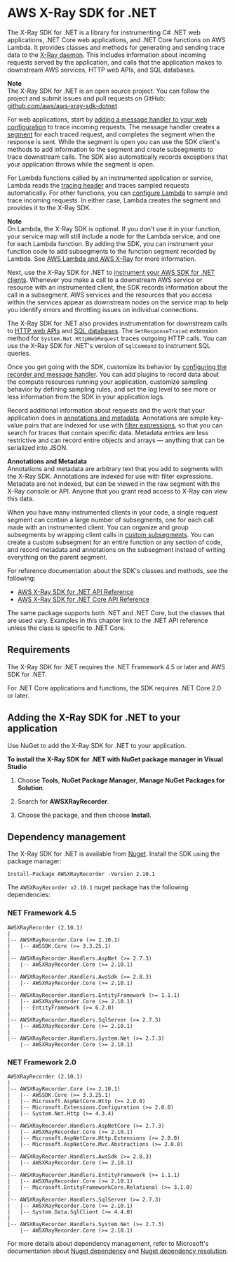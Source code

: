 # AWS X\-Ray SDK for \.NET<a name="xray-sdk-dotnet"></a>

The X\-Ray SDK for \.NET is a library for instrumenting C\# \.NET web applications, \.NET Core web applications, and \.NET Core functions on AWS Lambda\. It provides classes and methods for generating and sending trace data to the [X\-Ray daemon](xray-daemon.md)\. This includes information about incoming requests served by the application, and calls that the application makes to downstream AWS services, HTTP web APIs, and SQL databases\.

**Note**  
The X\-Ray SDK for \.NET is an open source project\. You can follow the project and submit issues and pull requests on GitHub: [github\.com/aws/aws\-xray\-sdk\-dotnet](https://github.com/aws/aws-xray-sdk-dotnet)

For web applications, start by [adding a message handler to your web configuration](xray-sdk-dotnet-messagehandler.md) to trace incoming requests\. The message handler creates a [segment](xray-concepts.md#xray-concepts-segments) for each traced request, and completes the segment when the response is sent\. While the segment is open you can use the SDK client's methods to add information to the segment and create subsegments to trace downstream calls\. The SDK also automatically records exceptions that your application throws while the segment is open\.

For Lambda functions called by an instrumented application or service, Lambda reads the [tracing header](xray-concepts.md#xray-concepts-tracingheader) and traces sampled requests automatically\. For other functions, you can [configure Lambda](xray-services-lambda.md) to sample and trace incoming requests\. In either case, Lambda creates the segment and provides it to the X\-Ray SDK\.

**Note**  
On Lambda, the X\-Ray SDK is optional\. If you don't use it in your function, your service map will still include a node for the Lambda service, and one for each Lambda function\. By adding the SDK, you can instrument your function code to add subsegments to the function segment recorded by Lambda\. See [AWS Lambda and AWS X\-Ray](xray-services-lambda.md) for more information\.

Next, use the X\-Ray SDK for \.NET to [instrument your AWS SDK for \.NET clients](xray-sdk-dotnet-sdkclients.md)\. Whenever you make a call to a downstream AWS service or resource with an instrumented client, the SDK records information about the call in a subsegment\. AWS services and the resources that you access within the services appear as downstream nodes on the service map to help you identify errors and throttling issues on individual connections\.

The X\-Ray SDK for \.NET also provides instrumentation for downstream calls to [HTTP web APIs](xray-sdk-dotnet-httpclients.md) and [SQL databases](xray-sdk-dotnet-sqlqueries.md)\. The `GetResponseTraced` extension method for `System.Net.HttpWebRequest` traces outgoing HTTP calls\. You can use the X\-Ray SDK for \.NET's version of `SqlCommand` to instrument SQL queries\.

Once you get going with the SDK, customize its behavior by [configuring the recorder and message handler](xray-sdk-dotnet-configuration.md)\. You can add plugins to record data about the compute resources running your application, customize sampling behavior by defining sampling rules, and set the log level to see more or less information from the SDK in your application logs\.

Record additional information about requests and the work that your application does in [annotations and metadata](xray-sdk-dotnet-segment.md)\. Annotations are simple key\-value pairs that are indexed for use with [filter expressions](xray-console-filters.md), so that you can search for traces that contain specific data\. Metadata entries are less restrictive and can record entire objects and arrays — anything that can be serialized into JSON\.

**Annotations and Metadata**  
Annotations and metadata are arbitrary text that you add to segments with the X\-Ray SDK\. Annotations are indexed for use with filter expressions\. Metadata are not indexed, but can be viewed in the raw segment with the X\-Ray console or API\. Anyone that you grant read access to X\-Ray can view this data\.

When you have many instrumented clients in your code, a single request segment can contain a large number of subsegments, one for each call made with an instrumented client\. You can organize and group subsegments by wrapping client calls in [custom subsegments](xray-sdk-dotnet-subsegments.md)\. You can create a custom subsegment for an entire function or any section of code, and record metadata and annotations on the subsegment instead of writing everything on the parent segment\.

For reference documentation about the SDK's classes and methods, see the following:
+ [AWS X\-Ray SDK for \.NET API Reference](https://docs.aws.amazon.com//xray-sdk-for-dotnet/latest/reference)
+ [AWS X\-Ray SDK for \.NET Core API Reference](https://docs.aws.amazon.com//xray-sdk-for-dotnetcore/latest/reference)

The same package supports both \.NET and \.NET Core, but the classes that are used vary\. Examples in this chapter link to the \.NET API reference unless the class is specific to \.NET Core\.

## Requirements<a name="xray-sdk-requirements"></a>

The X\-Ray SDK for \.NET requires the \.NET Framework 4\.5 or later and AWS SDK for \.NET\.

For \.NET Core applications and functions, the SDK requires \.NET Core 2\.0 or later\.

## Adding the X\-Ray SDK for \.NET to your application<a name="xray-sdk-dotnet-dependencies"></a>

Use NuGet to add the X\-Ray SDK for \.NET to your application\.

**To install the X\-Ray SDK for \.NET with NuGet package manager in Visual Studio**

1. Choose **Tools**, **NuGet Package Manager**, **Manage NuGet Packages for Solution**\.

1. Search for **AWSXRayRecorder**\.

1. Choose the package, and then choose **Install**\.

## Dependency management<a name="xray-sdk-dotnet-dependencies"></a>

The X\-Ray SDK for \.NET is available from [Nuget](https://www.nuget.org/packages/AWSXRayRecorder/)\. Install the SDK using the package manager:

```
Install-Package AWSXRayRecorder -Version 2.10.1
```

The `AWSXRayRecorder v2.10.1` nuget package has the following dependencies:

### NET Framework 4\.5<a name="xray-sdk-dotnet-dependencies-4.5"></a>

```
AWSXRayRecorder (2.10.1)
|
|-- AWSXRayRecorder.Core (>= 2.10.1)
|   |-- AWSSDK.Core (>= 3.3.25.1)
|      
|-- AWSXRayRecorder.Handlers.AspNet (>= 2.7.3)
|   |-- AWSXRayRecorder.Core (>= 2.10.1)
|
|-- AWSXRayRecorder.Handlers.AwsSdk (>= 2.8.3)
|   |-- AWSXRayRecorder.Core (>= 2.10.1)
|
|-- AWSXRayRecorder.Handlers.EntityFramework (>= 1.1.1)
|   |-- AWSXRayRecorder.Core (>= 2.10.1)
|   |-- EntityFramework (>= 6.2.0)
|
|-- AWSXRayRecorder.Handlers.SqlServer (>= 2.7.3)
|   |-- AWSXRayRecorder.Core (>= 2.10.1)
|
|-- AWSXRayRecorder.Handlers.System.Net (>= 2.7.3)
    |-- AWSXRayRecorder.Core (>= 2.10.1)
```

### NET Framework 2\.0<a name="xray-sdk-dotnet-dependencies-2.0"></a>

```
AWSXRayRecorder (2.10.1)
|
|-- AWSXRayRecorder.Core (>= 2.10.1)
|   |-- AWSSDK.Core (>= 3.3.25.1)
|   |-- Microsoft.AspNetCore.Http (>= 2.0.0)
|   |-- Microsoft.Extensions.Configuration (>= 2.0.0)
|   |-- System.Net.Http (>= 4.3.4)
|      
|-- AWSXRayRecorder.Handlers.AspNetCore (>= 2.7.3)
|   |-- AWSXRayRecorder.Core (>= 2.10.1)
|   |-- Microsoft.AspNetCore.Http.Extensions (>= 2.0.0)
|   |-- Microsoft.AspNetCore.Mvc.Abstractions (>= 2.0.0)
|
|-- AWSXRayRecorder.Handlers.AwsSdk (>= 2.8.3)
|   |-- AWSXRayRecorder.Core (>= 2.10.1)
|
|-- AWSXRayRecorder.Handlers.EntityFramework (>= 1.1.1)
|   |-- AWSXRayRecorder.Core (>= 2.10.1)
|   |-- Microsoft.EntityFrameworkCore.Relational (>= 3.1.0)
|
|-- AWSXRayRecorder.Handlers.SqlServer (>= 2.7.3)
|   |-- AWSXRayRecorder.Core (>= 2.10.1)
|   |-- System.Data.SqlClient (>= 4.4.0)
|
|-- AWSXRayRecorder.Handlers.System.Net (>= 2.7.3)
    |-- AWSXRayRecorder.Core (>= 2.10.1)
```

For more details about dependency management, refer to Microsoft's documentation about [Nuget dependency](https://docs.microsoft.com/en-us/dotnet/standard/library-guidance/dependencies) and [Nuget dependency resolution](https://docs.microsoft.com/en-us/nuget/concepts/dependency-resolution)\.